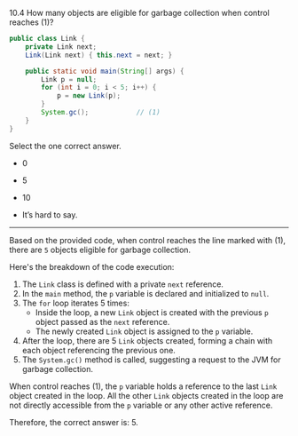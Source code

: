 10.4 How many objects are eligible for garbage collection when control reaches (1)?

```java
public class Link {
    private Link next;
    Link(Link next) { this.next = next; }

    public static void main(String[] args) {
        Link p = null;
        for (int i = 0; i < 5; i++) {
            p = new Link(p);
        }
        System.gc();            // (1)
    }
}
```
Select the one correct answer.

- 0

- 5

- 10

- It’s hard to say.

___

Based on the provided code, when control reaches the line marked with (1), there are `5` objects eligible for garbage collection.

Here's the breakdown of the code execution:

1. The `Link` class is defined with a private `next` reference.
2. In the `main` method, the `p` variable is declared and initialized to `null`.
3. The `for` loop iterates 5 times:
   - Inside the loop, a new `Link` object is created with the previous `p` object passed as the `next` reference.
   - The newly created `Link` object is assigned to the `p` variable.
4. After the loop, there are 5 `Link` objects created, forming a chain with each object referencing the previous one.
5. The `System.gc()` method is called, suggesting a request to the JVM for garbage collection.

When control reaches (1), the `p` variable holds a reference to the last `Link` object created in the loop. All the other `Link` objects created in the loop are not directly accessible from the `p` variable or any other active reference.

Therefore, the correct answer is: 5.